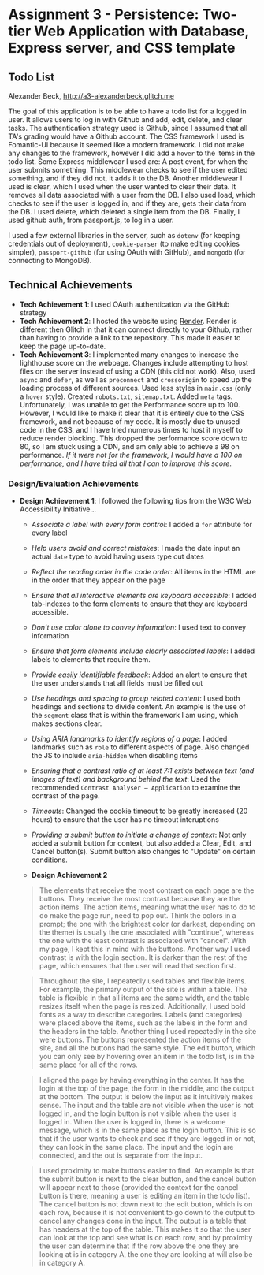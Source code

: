 Assignment 3 - Persistence: Two-tier Web Application with Database, Express server, and CSS template
===

## Todo List

Alexander Beck, http://a3-alexanderbeck.glitch.me

The goal of this application is to be able to have a todo list for a logged in user. It allows users to log in with Github and add, edit, delete, and clear tasks. The authentication strategy used is Github, since I assumed that all TA's grading would have a Github account. The CSS framework I used is Fomantic-UI because it seemed like a modern framework. I did not make any changes to the framework, however I did add a `hover` to the items in the todo list. Some Express middlewear I used are: A post event, for when the user submits something. This middlewear checks to see if the user edited something, and if they did not, it adds it to the DB. Another middlewear I used is clear, which I used when the user wanted to clear their data. It removes all data associated with a user from the DB. I also used load, which checks to see if the user is logged in, and if they are, gets their data from the DB. I used delete, which deleted a single item from the DB. Finally, I used github auth, from passport.js, to log in a user. 

I used a few external libraries in the server, such as `dotenv` (for keeping credentials out of deployment), `cookie-parser` (to make editing cookies simpler), `passport-github` (for using OAuth with GitHub), and `mongodb` (for connecting to MongoDB). 

## Technical Achievements
- **Tech Achievement 1**: I used OAuth authentication via the GitHub strategy
- **Tech Achievement 2**: I hosted the website using [Render](https://render.com). Render is different then Glitch in that it can connect directly to your Github, rather than having to provide a link to the repository. This made it easier to keep the page up-to-date.
- **Tech Achievement 3**: I implemented many changes to increase the lighthouse score on the webpage. Changes include attempting to host files on the server instead of using a CDN (this did not work). Also, used `async` and `defer`, as well as `preconnect` and `crossorigin` to speed up the loading process of different sources. Used less styles in `main.css` (only a `hover` style). Created `robots.txt`, `sitemap.txt`. Added `meta` tags.
Unfortunately, I was unable to get the Performance score up to 100. However, I would like to make it clear that it is entirely due to the CSS framework, and not because of my code. It is mostly due to unused code in the CSS, and I have tried numerous times to host it myself to reduce render blocking. This dropped the performance score down to 80, so I am stuck using a CDN, and am only able to achieve a 98 on performance. *If it were not for the framework, I would have a 100 on performance, and I have tried all that I can to improve this score*.

### Design/Evaluation Achievements
- **Design Achievement 1**: I followed the following tips from the W3C Web Accessibility Initiative...
  - *Associate a label with every form control*: I added a `for` attribute for every label
  - *Help users avoid and correct mistakes*: I made the date input an actual `date` type to avoid having users type out dates
  - *Reflect the reading order in the code order*: All items in the HTML are in the order that they appear on the page
  - *Ensure that all interactive elements are keyboard accessible*: I added tab-indexes to the form elements to ensure that they are keyboard accessible.
  - *Don’t use color alone to convey information*: I used text to convey information
  - *Ensure that form elements include clearly associated labels*: I added labels to elements that require them.
  - *Provide easily identifiable feedback*: Added an alert to ensure that the user understands that all fields must be filled out
  - *Use headings and spacing to group related content*: I used both headings and sections to divide content. An example is the use of the `segment` class that is within the framework I am using, which makes sections clear.
  - *Using ARIA landmarks to identify regions of a page*: I added landmarks such as `role` to different aspects of page. Also changed the JS to include `aria-hidden` when disabling items
  - *Ensuring that a contrast ratio of at least 7:1 exists between text (and images of text) and background behind the text*: Used the recommended `Contrast Analyser – Application` to examine the contrast of the page.
  - *Timeouts*: Changed the cookie timeout to be greatly increased (20 hours) to ensure that the user has no timeout interuptions 
  - *Providing a submit button to initiate a change of context*: Not only added a submit button for context, but also added a Clear, Edit, and Cancel button(s). Submit button also changes to "Update" on certain conditions.

  - **Design Achievement 2**

  > The elements that receive the most contrast on each page are the buttons. They receive the most contrast because they are the action items. The action items, meaning what the user has to do to do make the page run, need to pop out. Think the colors in a prompt; the one with the brightest color (or darkest, depending on the theme) is usually the one associated with "continue", whereas the one with the least contrast is associated with "cancel". With my page, I kept this in mind with the buttons. Another way I used contrast is with the login section. It is darker than the rest of the page, which ensures that the user will read that section first. 

  > Throughout the site, I repeatedly used tables and flexible items. For example, the primary output of the site is within a table. The table is flexible in that all items are the same width, and the table resizes itself when the page is resized. Additionally, I used bold fonts as a way to describe categories. Labels (and categories) were placed above the items, such as the labels in the form and the headers in the table. Another thing I used repeatedly in the site were buttons. The buttons represented the action items of the site, and all the buttons had the same style. The edit button, which you can only see by hovering over an item in the todo list, is in the same place for all of the rows.

  > I aligned the page by having everything in the center. It has the login at the top of the page, the form in the middle, and the output at the bottom. The output is below the input as it intuitively makes sense. The input and the table are not visible when the user is not logged in, and the login button is not visible when the user is logged in. When the user is logged in, there is a welcome message, which is in the same place as the login button. This is so that if the user wants to check and see if they are logged in or not, they can look in the same place. The input and the login are connected, and the out is separate from the input.

  > I used proximity to make buttons easier to find. An example is that the submit button is next to the clear button, and the cancel button will appear next to those (provided the context for the cancel button is there, meaning a user is editing an item in the todo list). The cancel button is not down next to the edit button, which is on each row, because it is not convenient to go down to the output to cancel any changes done in the input. The output is a table that has headers at the top of the table. This makes it so that the user can look at the top and see what is on each row, and by proximity the user can determine that if the row above the one they are looking at is in category A, the one they are looking at will also be in category A.